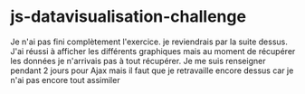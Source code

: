 # js-datavisualisation-challenge
 Je n'ai pas fini complètement l'exercice. je reviendrais par la suite dessus. 
 J'ai réussi à afficher les différents graphiques mais au moment de récupérer les données je n'arrivais pas à tout récupérer.
 Je me suis renseigner pendant 2 jours pour Ajax mais il faut que je retravaille encore dessus car je n'ai pas encore tout assimiler
